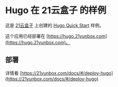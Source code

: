 # Hugo 在 21云盒子 的样例

这是 [21云盒子](http://www.21yunbox.com/) 上创建的 [Hugo Quick Start](https://gohugo.io/getting-started/quick-start/) 样例。

这个应用已经部署在 [https://hugo.21yunbox.com](https://hugo.21yunbox.com)。

## 部署

详情看 [https://21yunbox.com/docs/#/deploy-hugo](https://21yunbox.com/docs/#/deploy-hugo)